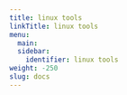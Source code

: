 ```yaml
---
title: linux tools
linkTitle: linux tools
menu:
  main:
  sidebar:
    identifier: linux tools
weight: -250
slug: docs
---
```

